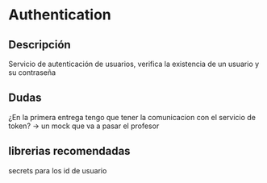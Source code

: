 # Authentication
## Descripción
Servicio de autenticación de usuarios, verifica la existencia de un usuario y su contraseña

## Dudas
¿En la primera entrega tengo que tener la comunicacion con el servicio de token? -> un mock que va a pasar el profesor

## librerias recomendadas
secrets para los id de usuario
